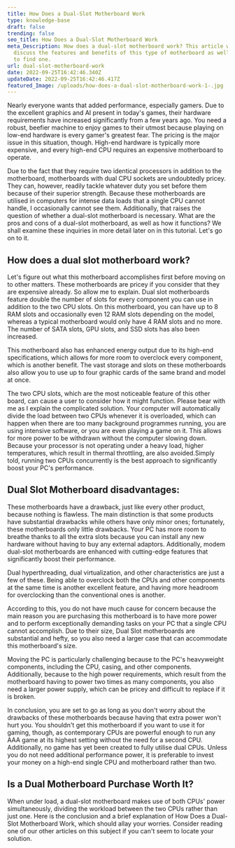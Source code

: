 ```yaml
---
title: How Does a Dual-Slot Motherboard Work
type: knowledge-base
draft: false
trending: false
seo_title: How Does a Dual-Slot Motherboard Work
meta_Description: How does a dual-slot motherboard work? This article will
  discuss the features and benefits of this type of motherboard as well as how
  to find one.
url: dual-slot-motherboard-work
date: 2022-09-25T16:42:46.340Z
updateDate: 2022-09-25T16:42:46.417Z
featured_Image: /uploads/how-does-a-dual-slot-motherboard-work-1-.jpg
---
```

Nearly everyone wants that added performance, especially gamers. Due to the excellent graphics and AI present in today's games, their hardware requirements have increased significantly from a few years ago. You need a robust, beefier machine to enjoy games to their utmost because playing on low-end hardware is every gamer's greatest fear. The pricing is the major issue in this situation, though. High-end hardware is typically more expensive, and every high-end CPU requires an expensive motherboard to operate.

Due to the fact that they require two identical processors in addition to the motherboard, motherboards with dual CPU sockets are undoubtedly pricey. They can, however, readily tackle whatever duty you set before them because of their superior strength. Because these motherboards are utilised in computers for intense data loads that a single CPU cannot handle, I occasionally cannot see them. Additionally, that raises the question of whether a dual-slot motherboard is necessary. What are the pros and cons of a dual-slot motherboard, as well as how it functions? We shall examine these inquiries in more detail later on in this tutorial. Let's go on to it.

## How does a dual slot motherboard work?

Let's figure out what this motherboard accomplishes first before moving on to other matters. These motherboards are pricey if you consider that they are expensive already. So allow me to explain. Dual slot motherboards feature double the number of slots for every component you can use in addition to the two CPU slots. On this motherboard, you can have up to 8 RAM slots and occasionally even 12 RAM slots depending on the model, whereas a typical motherboard would only have 4 RAM slots and no more. The number of SATA slots, GPU slots, and SSD slots has also been increased.

This motherboard also has enhanced energy output due to its high-end specifications, which allows for more room to overclock every component, which is another benefit. The vast storage and slots on these motherboards also allow you to use up to four graphic cards of the same brand and model at once.

The two CPU slots, which are the most noticeable feature of this other board, can cause a user to consider how it might function. Please bear with me as I explain the complicated solution. Your computer will automatically divide the load between two CPUs whenever it is overloaded, which can happen when there are too many background programmes running, you are using intensive software, or you are even playing a game on it. This allows for more power to be withdrawn without the computer slowing down. Because your processor is not operating under a heavy load, higher temperatures, which result in thermal throttling, are also avoided.Simply told, running two CPUs concurrently is the best approach to significantly boost your PC's performance.

## Dual Slot Motherboard disadvantages:

These motherboards have a drawback, just like every other product, because nothing is flawless. The main distinction is that some products have substantial drawbacks while others have only minor ones; fortunately, these motherboards only little drawbacks. Your PC has more room to breathe thanks to all the extra slots because you can install any new hardware without having to buy any external adaptors. Additionally, modem dual-slot motherboards are enhanced with cutting-edge features that significantly boost their performance.

Dual hyperthreading, dual virtualization, and other characteristics are just a few of these. Being able to overclock both the CPUs and other components at the same time is another excellent feature, and having more headroom for overclocking than the conventional ones is another.

According to this, you do not have much cause for concern because the main reason you are purchasing this motherboard is to have more power and to perform exceptionally demanding tasks on your PC that a single CPU cannot accomplish. Due to their size, Dual Slot motherboards are substantial and hefty, so you also need a larger case that can accommodate this motherboard's size.

Moving the PC is particularly challenging because to the PC's heavyweight components, including the CPU, casing, and other components. Additionally, because to the high power requirements, which result from the motherboard having to power two times as many components, you also need a larger power supply, which can be pricey and difficult to replace if it is broken.

In conclusion, you are set to go as long as you don't worry about the drawbacks of these motherboards because having that extra power won't hurt you. You shouldn't get this motherboard if you want to use it for gaming, though, as contemporary CPUs are powerful enough to run any AAA game at its highest setting without the need for a second CPU. Additionally, no game has yet been created to fully utilise dual CPUs. Unless you do not need additional performance power, it is preferable to invest your money on a high-end single CPU and motherboard rather than two.

## Is a Dual Motherboard Purchase Worth It?

When under load, a dual-slot motherboard makes use of both CPUs' power simultaneously, dividing the workload between the two CPUs rather than just one. Here is the conclusion and a brief explanation of How Does a Dual-Slot Motherboard Work, which should allay your worries. Consider reading one of our other articles on this subject if you can't seem to locate your solution.